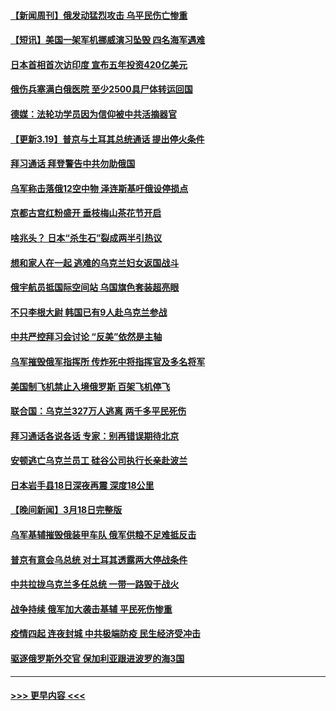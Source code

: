 #### [【新闻周刊】俄发动猛烈攻击 乌平民伤亡惨重](../pages/prog202/a103378446.md?t=03200751) 
#### [【短讯】美国一架军机挪威演习坠毁 四名海军遇难](../pages/prog202/a103378394.md?t=03200751) 
#### [日本首相首次访印度 宣布五年投资420亿美元](../pages/prog202/a103378398.md?t=03200751) 
#### [俄伤兵塞满白俄医院 至少2500具尸体转运回国](../pages/prog202/a103378225.md?t=03200751) 
#### [德媒：法轮功学员因为信仰被中共活摘器官](../pages/prog202/a103378178.md?t=03200751) 
#### [【更新3.19】普京与土耳其总统通话 提出停火条件](../pages/prog202/a103377866.md?t=03200751) 
#### [拜习通话 拜登警告中共勿助俄国](../pages/prog202/a103378115.md?t=03200751) 
#### [乌军称击落俄12空中物 泽连斯基吁俄设停损点](../pages/prog202/a103378101.md?t=03200751) 
#### [京都古宫红粉盛开 垂枝梅山茶花节开启](../pages/prog202/a103378060.md?t=03200751) 
#### [啥兆头？ 日本“杀生石”裂成两半引热议](../pages/prog202/a103378003.md?t=03200751) 
#### [想和家人在一起 逃难的乌克兰妇女返国战斗](../pages/prog202/a103377998.md?t=03200751) 
#### [俄宇航员抵国际空间站 乌国旗色套装超亮眼](../pages/prog202/a103377994.md?t=03200751) 
#### [不只李根大尉 韩国已有9人赴乌克兰参战](../pages/prog202/a103377936.md?t=03200751) 
#### [中共严控拜习会讨论 “反美”依然是主轴](../pages/prog202/a103377891.md?t=03200751) 
#### [乌军摧毁俄军指挥所 传炸死中将指挥官及多名将军](../pages/prog202/a103377883.md?t=03200751) 
#### [美国制飞机禁止入境俄罗斯 百架飞机停飞](../pages/prog202/a103377851.md?t=03200751) 
#### [联合国：乌克兰327万人逃离 两千多平民死伤](../pages/prog202/a103377846.md?t=03200751) 
#### [拜习通话各说各话 专家：别再错误期待北京](../pages/prog202/a103377847.md?t=03200751) 
#### [安顿逃亡乌克兰员工 硅谷公司执行长亲赴波兰](../pages/prog202/a103377820.md?t=03200751) 
#### [日本岩手县18日深夜再震 深度18公里](../pages/prog202/a103377813.md?t=03200751) 
#### [【晚间新闻】3月18日完整版](../pages/prog202/a103377668.md?t=03200751) 
#### [乌军基辅摧毁俄装甲车队 俄军供粮不足难抵反击](../pages/prog202/a103377666.md?t=03200751) 
#### [普京有意会乌总统 对土耳其透露两大停战条件](../pages/prog202/a103377670.md?t=03200751) 
#### [中共拉拢乌克兰多任总统 一带一路毁于战火](../pages/prog202/a103377677.md?t=03200751) 
#### [战争持续 俄军加大袭击基辅 平民死伤惨重](../pages/prog202/a103377675.md?t=03200751) 
#### [疫情四起 连夜封城 中共极端防疫 民生经济受冲击](../pages/prog202/a103377539.md?t=03200751) 
#### [驱逐俄罗斯外交官 保加利亚跟进波罗的海3国](../pages/prog202/a103377653.md?t=03200751) 

----
#### [ >>> 更早内容 <<< ](../indexes/prog202-earlier.md)
